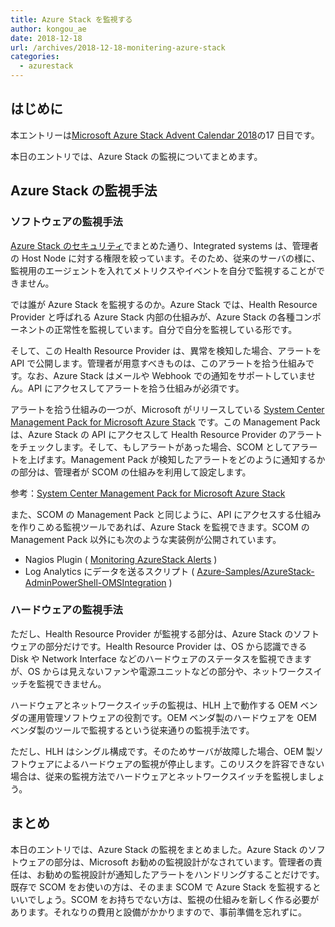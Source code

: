```yaml
---
title: Azure Stack を監視する
author: kongou_ae
date: 2018-12-18
url: /archives/2018-12-18-monitering-azure-stack
categories:
  - azurestack
---
```


## はじめに

本エントリーは[Microsoft Azure Stack Advent Calendar 2018](https://qiita.com/advent-calendar/2018/azure-stack)の17 日目です。

本日のエントリでは、Azure Stack の監視についてまとめます。

## Azure Stack の監視手法

### ソフトウェアの監視手法

[Azure Stack のセキュリティ](https://aimless.jp/blog/archives/2018-12-11-security-of-azurestack/)でまとめた通り、Integrated systems は、管理者の Host Node に対する権限を絞っています。そのため、従来のサーバの様に、監視用のエージェントを入れてメトリクスやイベントを自分で監視することができません。

では誰が Azure Stack を監視するのか。Azure Stack では、Health Resource Provider と呼ばれる Azure Stack 内部の仕組みが、Azure Stack の各種コンポーネントの正常性を監視しています。自分で自分を監視している形です。

そして、この Health Resource Provider は、異常を検知した場合、アラートを API で公開します。管理者が用意すべきものは、このアラートを拾う仕組みです。なお、Azure Stack はメールや Webhook での通知をサポートしていません。API にアクセスしてアラートを拾う仕組みが必須です。

アラートを拾う仕組みの一つが、Microsoft がリリースしている [System Center Management Pack for Microsoft Azure Stack](https://www.microsoft.com/en-us/download/details.aspx?id=55184) です。この Management Pack は、Azure Stack の API にアクセスして Health Resource Provider のアラートをチェックします。そして、もしアラートがあった場合、SCOM としてアラートを上げます。Management Pack が検知したアラートをどのように通知するかの部分は、管理者が SCOM の仕組みを利用して設定します。

参考：[System Center Management Pack for Microsoft Azure Stack](https://docs.microsoft.com/ja-jp/azure/azure-stack/azure-stack-integrate-monitor)

また、SCOM の Management Pack と同じように、API にアクセスする仕組みを作りこめる監視ツールであれば、Azure Stack を監視できます。SCOM の Management Pack 以外にも次のような実装例が公開されています。

- Nagios Plugin ( [Monitoring AzureStack Alerts](https://exchange.nagios.org/directory/Plugins/Cloud/Monitoring-AzureStack-Alerts/details) )
- Log Analytics にデータを送るスクリプト ( [Azure-Samples/AzureStack-AdminPowerShell-OMSIntegration](https://github.com/Azure-Samples/AzureStack-AdminPowerShell-OMSIntegration) )

### ハードウェアの監視手法

ただし、Health Resource Provider が監視する部分は、Azure Stack のソフトウェアの部分だけです。Health Resource Provider は、OS から認識できる Disk や Network Interface などのハードウェアのステータスを監視できますが、OS からは見えないファンや電源ユニットなどの部分や、ネットワークスイッチを監視できません。

ハードウェアとネットワークスイッチの監視は、HLH 上で動作する OEM ベンダの運用管理ソフトウェアの役割です。OEM ベンダ製のハードウェアを OEM ベンダ製のツールで監視するという従来通りの監視手法です。

ただし、HLH はシングル構成です。そのためサーバが故障した場合、OEM 製ソフトウェアによるハードウェアの監視が停止します。このリスクを許容できない場合は、従来の監視方法でハードウェアとネットワークスイッチを監視しましょう。

## まとめ

本日のエントリでは、Azure Stack の監視をまとめました。Azure Stack のソフトウェアの部分は、Microsoft お勧めの監視設計がなされています。管理者の責任は、お勧めの監視設計が通知したアラートをハンドリングすることだけです。既存で SCOM をお使いの方は、そのまま SCOM で Azure Stack を監視するといいでしょう。SCOM をお持ちでない方は、監視の仕組みを新しく作る必要があります。それなりの費用と設備がかかりますので、事前準備を忘れずに。
